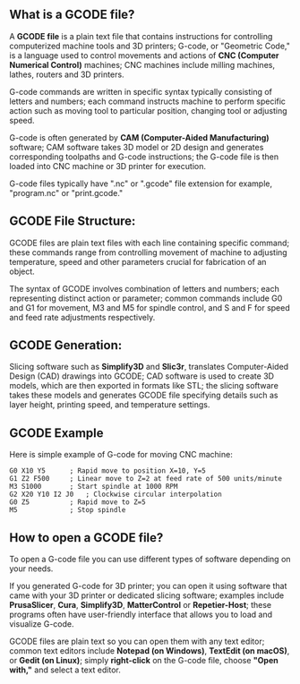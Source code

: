 ## What is a GCODE file?

A **GCODE file** is a plain text file that contains instructions for controlling computerized machine tools and 3D printers; G-code, or "Geometric Code," is a language used to control movements and actions of **CNC (Computer Numerical Control)** machines; CNC machines include milling machines, lathes, routers and 3D printers.

G-code commands are written in specific syntax typically consisting of letters and numbers; each command instructs machine to perform specific action such as moving tool to particular position, changing tool or adjusting speed.

G-code is often generated by **CAM (Computer-Aided Manufacturing)** software; CAM software takes 3D model or 2D design and generates corresponding toolpaths and G-code instructions; the G-code file is then loaded into CNC machine or 3D printer for execution.

G-code files typically have ".nc" or ".gcode" file extension for example, "program.nc" or "print.gcode."

## GCODE File Structure:

GCODE files are plain text files with each line containing specific command; these commands range from controlling movement of machine to adjusting temperature, speed and other parameters crucial for fabrication of an object.

The syntax of GCODE involves combination of letters and numbers; each representing distinct action or parameter; common commands include G0 and G1 for movement, M3 and M5 for spindle control, and S and F for speed and feed rate adjustments respectively.

## GCODE Generation:

Slicing software such as **Simplify3D** and **Slic3r**, translates Computer-Aided Design (CAD) drawings into GCODE; CAD software is used to create 3D models, which are then exported in formats like STL; the slicing software takes these models and generates GCODE file specifying details such as layer height, printing speed, and temperature settings.

## GCODE Example

Here is simple example of G-code for moving CNC machine:

```
G0 X10 Y5      ; Rapid move to position X=10, Y=5
G1 Z2 F500     ; Linear move to Z=2 at feed rate of 500 units/minute
M3 S1000       ; Start spindle at 1000 RPM
G2 X20 Y10 I2 J0   ; Clockwise circular interpolation
G0 Z5          ; Rapid move to Z=5
M5             ; Stop spindle
```

## How to open a GCODE file?

To open a G-code file you can use different types of software depending on your needs.

If you generated G-code for 3D printer; you can open it using software that came with your 3D printer or dedicated slicing software; examples include **PrusaSlicer**, **Cura**, **Simplify3D**, **MatterControl** or **Repetier-Host**; these programs often have user-friendly interface that allows you to load and visualize G-code.

GCODE files are plain text so you can open them with any text editor; common text editors include **Notepad (on Windows)**, **TextEdit (on macOS)**, or **Gedit (on Linux)**; simply **right-click** on the G-code file, choose **"Open with,"** and select a text editor.

